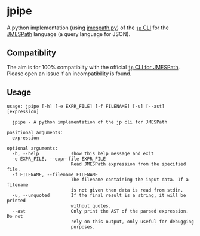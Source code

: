 # jpipe

A python implementation (using
[jmespath.py](https://github.com/jmespath/jmespath.py))
of the [`jp` CLI](https://github.com/jmespath/jp) for the
[JMESPath](https://jmespath.org/) language (a query language for JSON).

## Compatiblity

The aim is for 100% compatiblity with the official
[`jp` CLI for JMESPath](https://github.com/jmespath/jp).
Please open an issue if an incompatibility is found.

## Usage
```
usage: jpipe [-h] [-e EXPR_FILE] [-f FILENAME] [-u] [--ast] [expression]

  jpipe - A python implementation of the jp cli for JMESPath

positional arguments:
  expression

optional arguments:
  -h, --help            show this help message and exit
  -e EXPR_FILE, --expr-file EXPR_FILE
                        Read JMESPath expression from the specified file.
  -f FILENAME, --filename FILENAME
                        The filename containing the input data. If a filename
                        is not given then data is read from stdin.
  -u, --unquoted        If the final result is a string, it will be printed
                        without quotes.
  --ast                 Only print the AST of the parsed expression. Do not
                        rely on this output, only useful for debugging
                        purposes.
```

